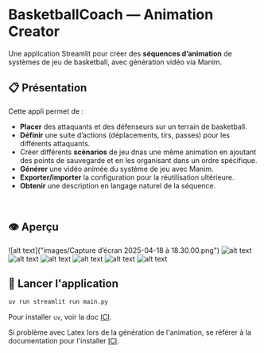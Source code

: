 # BasketballCoach — Animation Creator

Une application Streamlit pour créer des **séquences d’animation** de systèmes de jeu de basketball, avec génération vidéo via Manim.



## 📋 Présentation

Cette appli permet de :
- **Placer** des attaquants et des défenseurs sur un terrain de basketball.
- **Définir** une suite d’actions (déplacements, tirs, passes) pour les différents attaquants. 
- Créer différents **scénarios** de jeu dnas une même animation en ajoutant des points de sauvegarde et en les organisant dans un ordre spécifique.
- **Générer** une vidéo animée du système de jeu avec Manim.
- **Exporter/importer** la configuration pour la réutilisation ultérieure.
- **Obtenir** une description en langage naturel de la séquence.

<br>

## 👁️ Aperçu

![alt text]("images/Capture d’écran 2025-04-18 à 18.30.00.png")
![alt text](<images/Capture d’écran 2025-04-18 à 18.30.06.png>)
![alt text](<images/Capture d’écran 2025-04-18 à 18.30.14.png>)
![alt text](<images/Capture d’écran 2025-04-18 à 18.30.29.png>)
![alt text](<images/Capture d’écran 2025-04-18 à 18.35.29.png>)
![alt text](<images/Capture d’écran 2025-04-18 à 18.35.52.png>)
![alt text](<images/Capture d’écran 2025-04-18 à 18.35.59.png>)


## 🚀 Lancer l'application

```bash
uv run streamlit run main.py
```

Pour installer `uv`, voir la doc [ICI](https://docs.astral.sh/uv/).

Si problème avec Latex lors de la génération de l'animation, se référer à la documentation pour l'installer [ICI](https://docs.manim.community/en/stable/installation/uv.html#step-2-optional-installing-latex).

